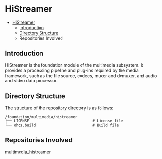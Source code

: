 # HiStreamer<a name="EN-US_TOPIC_0000001148809513"></a>

- [HiStreamer<a name="EN-US_TOPIC_0000001148809513"></a>](#histreamer)
  - [Introduction<a name="section1158716411637"></a>](#introduction)
  - [Directory Structure<a name="section161941989596"></a>](#directory-structure)
  - [Repositories Involved<a name="section1533973044317"></a>](#repositories-involved)

## Introduction<a name="section1158716411637"></a>

HiStreamer is the foundation module of the multimedia subsystem. It provides a processing pipeline and plug-ins required by the media framework, such as the file source, codecs, muxer and demuxer, and audio and video data processor.

## Directory Structure<a name="section161941989596"></a>

The structure of the repository directory is as follows:

```
/foundation/multimedia/histreamer
├── LICENSE                             # License file
└── ohos.build                          # Build file
```

## Repositories Involved<a name="section1533973044317"></a>

multimedia\_histreamer


